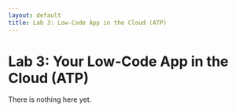 ```yaml
---
layout: default
title: Lab 3: Low-Code App in the Cloud (ATP)
---
```


# Lab 3: Your Low-Code App in the Cloud (ATP)

There is nothing here yet.